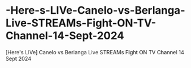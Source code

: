 # -Here-s-LIVe-Canelo-vs-Berlanga-Live-STREAMs-Fight-ON-TV-Channel-14-Sept-2024
[Here's LIVe] Canelo vs Berlanga Live STREAMs Fight ON TV Channel 14 Sept 2024
